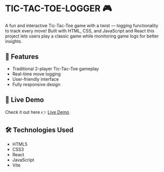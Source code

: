 # TIC-TAC-TOE-LOGGER 🎮

A fun and interactive Tic-Tac-Toe game with a twist — logging functionality to track every move! Built with HTML, CSS, and JavaScript and React this project lets users play a classic game while monitoring game logs for better insights.

## 🌟 Features
- Traditional 2-player Tic-Tac-Toe gameplay
- Real-time move logging
- User-friendly interface
- Fully responsive design

## 🚀 Live Demo
Check it out here 👉 [Live Demo](https://tic-tac-toe-logger-theta.vercel.app)

## 🛠️ Technologies Used
- HTML5
- CSS3
- React
- JavaScript
- Vite



